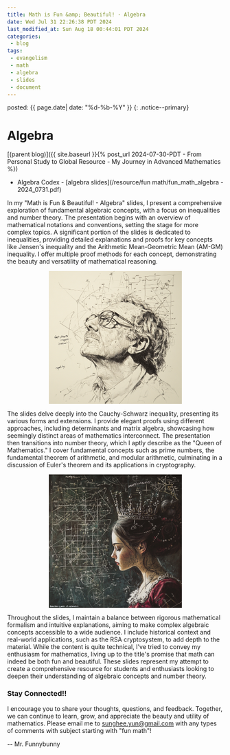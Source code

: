 ```yaml
---
title: Math is Fun &amp; Beautiful! - Algebra
date: Wed Jul 31 22:26:38 PDT 2024
last_modified_at: Sun Aug 18 00:44:01 PDT 2024
categories:
 - blog
tags:
 - evangelism
 - math
 - algebra
 - slides
 - document
---
```


<head>
	<link rel="stylesheet" href="/resource/styles.css">
</head>

posted: {{ page.date| date: "%d-%b-%Y" }}
{: .notice--primary}

<h1>Algebra</h1>

[(parent blog)]({{ site.baseurl }}{% post_url 2024-07-30-PDT - From Personal Study to Global Resource - My Journey in Advanced Mathematics %})

- Algebra Codex - [algebra slides](/resource/fun math/fun_math_algebra - 2024_0731.pdf)

In my "Math is Fun & Beautiful! - Algebra" slides, I present a comprehensive exploration of fundamental algebraic concepts, with a focus on inequalities and number theory. The presentation begins with an overview of mathematical notations and conventions, setting the stage for more complex topics. A significant portion of the slides is dedicated to inequalities, providing detailed explanations and proofs for key concepts like Jensen's inequality and the Arithmetic Mean-Geometric Mean (AM-GM) inequality. I offer multiple proof methods for each concept, demonstrating the beauty and versatility of mathematical reasoning.

<img src="/assets/images/math/algebra/caucy-ineq.png" style="width: 35ch; display:block; margin:auto;">

The slides delve deeply into the Cauchy-Schwarz inequality, presenting its various forms and extensions. I provide elegant proofs using different approaches, including determinants and matrix algebra, showcasing how seemingly distinct areas of mathematics interconnect. The presentation then transitions into number theory, which I aptly describe as the "Queen of Mathematics." I cover fundamental concepts such as prime numbers, the fundamental theorem of arithmetic, and modular arithmetic, culminating in a discussion of Euler's theorem and its applications in cryptography.

<img src="/assets/images/math/algebra/queen-of-math-01.png" style="width: 35ch; display:block; margin:auto;">

Throughout the slides, I maintain a balance between rigorous mathematical formalism and intuitive explanations, aiming to make complex algebraic concepts accessible to a wide audience. I include historical context and real-world applications, such as the RSA cryptosystem, to add depth to the material. While the content is quite technical, I've tried to convey my enthusiasm for mathematics, living up to the title's promise that math can indeed be both fun and beautiful. These slides represent my attempt to create a comprehensive resource for students and enthusiasts looking to deepen their understanding of algebraic concepts and number theory.

<h3>Stay Connected!!</h3>

I encourage you to share your thoughts, questions, and feedback. Together, we can continue to learn, grow, and appreciate the beauty and utility of mathematics.
Please email me to <sunghee.yun@gmail.com> with any types of comments with subject starting with "fun math"!

-- Mr. Funnybunny
